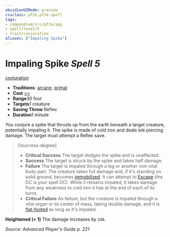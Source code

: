 ```yaml
---
obsidianUIMode: preview
cssclass: pf2e,pf2e-spell
tags:
- compendium/src/pf2e/apg
- spell/level/5
- trait/conjuration
aliases: ["Impaling Spike"]
---
```

# Impaling Spike *Spell 5*   
[conjuration](/rules/traits/conjuration.md)  

- **Traditions**: [arcane](/rules/traits/arcane.md), [primal](/rules/traits/primal.md)
- **Cast** [>>](/rules/core-rulebook/chapter-9-playing-the-game.md#Actions "Two-Action") 
- **Range**30 foot
- **Targets**1 creature
- **Saving Throw** Reflex
- **Duration**1 minute

You conjure a spike that thrusts up from the earth beneath a target creature, potentially impaling it. The spike is made of cold iron and deals `8d6` piercing damage. The target must attempt a Reflex save.

> [!success-degree] 
> - **Critical Success** The target dodges the spike and is unaffected.
> - **Success** The target is struck by the spike and takes half damage.
> - **Failure** The target is impaled through a leg or another non-vital body part. The creature takes full damage and, if it's standing on solid ground, becomes [immobilized](/rules/conditions.md#Immobilized). It can attempt to [Escape](/rules/actions/escape.md) (the DC is your spell DC). While it remains impaled, it takes damage from any weakness to cold iron it has at the end of each of its turns.
> - **Critical Failure** As failure, but the creature is impaled through a vital organ or its center of mass, taking double damage, and it is [flat-footed](/rules/conditions.md#Flat-footed) as long as it's impaled.

**Heightened (+ 1)** The damage increases by `2d6`.

*Source: Advanced Player's Guide p. 221*